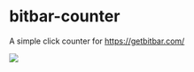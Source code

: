 # bitbar-counter

A simple click counter for https://getbitbar.com/

![](https://i.imgur.com/4OWbcHx.jpg)
